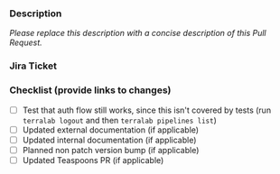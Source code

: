 ### Description 

_Please replace this description with a concise description of this Pull Request._

### Jira Ticket


### Checklist (provide links to changes)

- [ ] Test that auth flow still works, since this isn't covered by tests (run `terralab logout` and then `terralab pipelines list`)
- [ ] Updated external documentation (if applicable)
- [ ] Updated internal documentation (if applicable)
- [ ] Planned non patch version bump (if applicable)
- [ ] Updated Teaspoons PR (if applicable)
